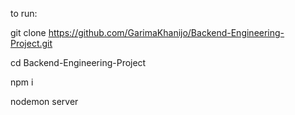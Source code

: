 to run:


git clone https://github.com/GarimaKhanijo/Backend-Engineering-Project.git

cd Backend-Engineering-Project

npm i

nodemon server
